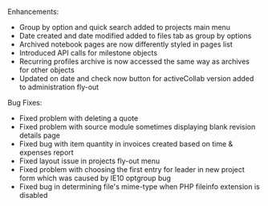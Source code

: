 Enhancements:

* Group by option and quick search added to projects main menu
* Date created and date modified added to files tab as group by options
* Archived notebook pages are now differently styled in pages list
* Introduced API calls for milestone objects
* Recurring profiles archive is now accessed the same way as archives for other objects
* Updated on date and check now button for activeCollab version added to administration fly-out

Bug Fixes:

* Fixed problem with deleting a quote
* Fixed problem with source module sometimes displaying blank revision details page
* Fixed bug with item quantity in invoices created based on time & expenses report
* Fixed layout issue in projects fly-out menu
* Fixed problem with choosing the first entry for leader in new project form which was caused by IE10 optgroup bug
* Fixed bug in determining file's mime-type when PHP fileinfo extension is disabled